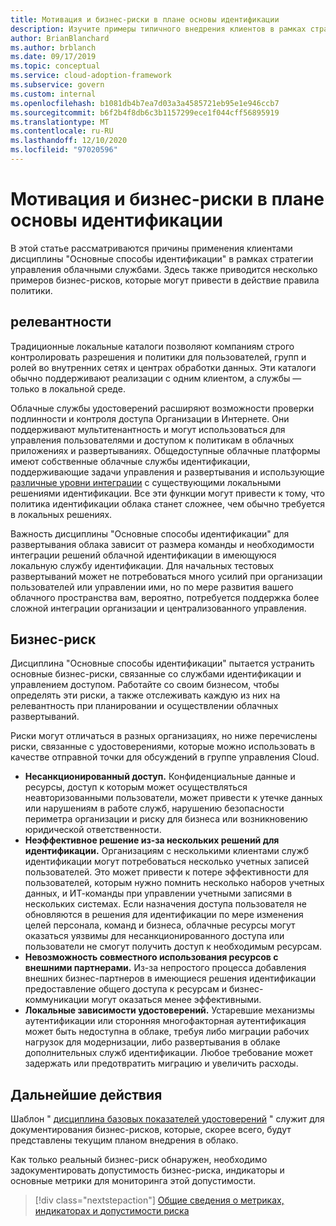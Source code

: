 ```yaml
---
title: Мотивация и бизнес-риски в плане основы идентификации
description: Изучите примеры типичного внедрения клиентов в рамках стратегии управления облаком.
author: BrianBlanchard
ms.author: brblanch
ms.date: 09/17/2019
ms.topic: conceptual
ms.service: cloud-adoption-framework
ms.subservice: govern
ms.custom: internal
ms.openlocfilehash: b1081db4b7ea7d03a3a4585721eb95e1e946ccb7
ms.sourcegitcommit: b6f2b4f8db6c3b1157299ece1f044cff56895919
ms.translationtype: MT
ms.contentlocale: ru-RU
ms.lasthandoff: 12/10/2020
ms.locfileid: "97020596"
---
```

# <a name="motivations-and-business-risks-in-the-identity-baseline-discipline"></a>Мотивация и бизнес-риски в плане основы идентификации

В этой статье рассматриваются причины применения клиентами дисциплины "Основные способы идентификации" в рамках стратегии управления облачными службами. Здесь также приводится несколько примеров бизнес-рисков, которые могут привести в действие правила политики.

## <a name="relevance"></a>релевантности

Традиционные локальные каталоги позволяют компаниям строго контролировать разрешения и политики для пользователей, групп и ролей во внутренних сетях и центрах обработки данных. Эти каталоги обычно поддерживают реализации с одним клиентом, а службы — только в локальной среде.

Облачные службы удостоверений расширяют возможности проверки подлинности и контроля доступа Организации в Интернете. Они поддерживают мультитенантность и могут использоваться для управления пользователями и доступом к политикам в облачных приложениях и развертываниях. Общедоступные облачные платформы имеют собственные облачные службы идентификации, поддерживающие задачи управления и развертывания и использующие [различные уровни интеграции](../../decision-guides/identity/index.md) с существующими локальными решениями идентификации. Все эти функции могут привести к тому, что политика идентификации облака станет сложнее, чем обычно требуется в локальных решениях.

Важность дисциплины "Основные способы идентификации" для развертывания облака зависит от размера команды и необходимости интеграции решений облачной идентификации в имеющуюся локальную службу идентификации. Для начальных тестовых развертываний может не потребоваться много усилий при организации пользователей или управлении ими, но по мере развития вашего облачного пространства вам, вероятно, потребуется поддержка более сложной интеграции организации и централизованного управления.

## <a name="business-risk"></a>Бизнес-риск

Дисциплина "Основные способы идентификации" пытается устранить основные бизнес-риски, связанные со службами идентификации и управлением доступом. Работайте со своим бизнесом, чтобы определять эти риски, а также отслеживать каждую из них на релевантность при планировании и осуществлении облачных развертываний.

Риски могут отличаться в разных организациях, но ниже перечислены риски, связанные с удостоверениями, которые можно использовать в качестве отправной точки для обсуждений в группе управления Cloud.

- **Несанкционированный доступ.** Конфиденциальные данные и ресурсы, доступ к которым может осуществляться неавторизованными пользователи, может привести к утечке данных или нарушениям в работе служб, нарушению безопасности периметра организации и риску для бизнеса или возникновению юридической ответственности.
- **Неэффективное решение из-за нескольких решений для идентификации.** Организациям с несколькими клиентами служб идентификации могут потребоваться несколько учетных записей пользователей. Это может привести к потере эффективности для пользователей, которым нужно помнить несколько наборов учетных данных, и ИТ-команды при управлении учетными записями в нескольких системах. Если назначения доступа пользователя не обновляются в решения для идентификации по мере изменения целей персонала, команд и бизнеса, облачные ресурсы могут оказаться уязвимы для несанкционированного доступа или пользователи не смогут получить доступ к необходимым ресурсам.
- **Невозможность совместного использования ресурсов с внешними партнерами.** Из-за непростого процесса добавления внешних бизнес-партнеров в имеющиеся решения идентификации предоставление общего доступа к ресурсам и бизнес-коммуникации могут оказаться менее эффективными.
- **Локальные зависимости удостоверений.** Устаревшие механизмы аутентификации или сторонняя многофакторная аутентификация может быть недоступна в облаке, требуя либо миграции рабочих нагрузок для модернизации, либо развертывания в облаке дополнительных служб идентификации. Любое требование может задержать или предотвратить миграцию и увеличить расходы.

## <a name="next-steps"></a>Дальнейшие действия

Шаблон " [дисциплина базовых показателей удостоверений](./template.md) " служит для документирования бизнес-рисков, которые, скорее всего, будут представлены текущим планом внедрения в облако.

Как только реальный бизнес-риск обнаружен, необходимо задокументировать допустимость бизнес-риска, индикаторы и основные метрики для мониторинга этой допустимости.

> [!div class="nextstepaction"]
> [Общие сведения о метриках, индикаторах и допустимости риска](./metrics-tolerance.md)
